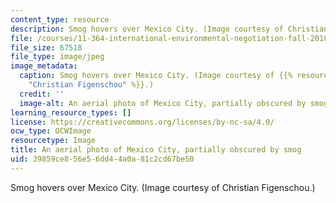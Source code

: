 ```yaml
---
content_type: resource
description: Smog hovers over Mexico City. (Image courtesy of Christian Figenschou.)
file: /courses/11-364-international-environmental-negotiation-fall-2010/39859ce856e56dd44a0a81c2cd67be50_11-364f10.jpg
file_size: 67518
file_type: image/jpeg
image_metadata:
  caption: Smog hovers over Mexico City. (Image courtesy of {{% resource_link "60605239-bfe8-4dc7-87ba-703e45effbea"
    "Christian Figenschou" %}}.)
  credit: ''
  image-alt: An aerial photo of Mexico City, partially obscured by smog.
learning_resource_types: []
license: https://creativecommons.org/licenses/by-nc-sa/4.0/
ocw_type: OCWImage
resourcetype: Image
title: An aerial photo of Mexico City, partially obscured by smog
uid: 39859ce8-56e5-6dd4-4a0a-81c2cd67be50
---
```

Smog hovers over Mexico City. (Image courtesy of Christian Figenschou.)